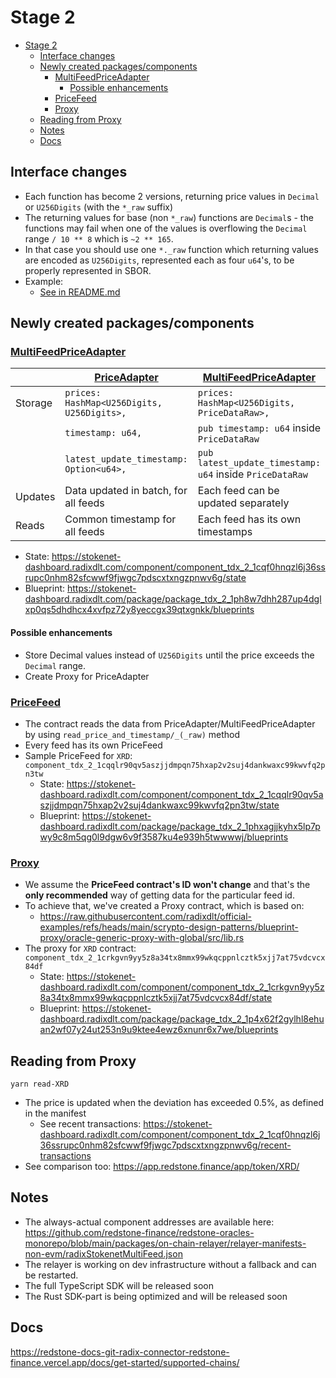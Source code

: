 # Stage 2

<!-- TOC -->
* [Stage 2](#stage-2)
  * [Interface changes](#interface-changes)
  * [Newly created packages/components](#newly-created-packagescomponents)
    * [MultiFeedPriceAdapter](#multifeedpriceadapter)
      * [Possible enhancements](#possible-enhancements)
    * [PriceFeed](#pricefeed-)
    * [Proxy](#proxy-)
  * [Reading from Proxy](#reading-from-proxy)
  * [Notes](#notes)
  * [Docs](#docs)
<!-- TOC -->

## Interface changes

* Each function has become 2 versions, returning price values in `Decimal` or `U256Digits` (with the `*_raw` suffix)
* The returning values for base (non `*_raw`) functions are `Decimal`s -
    the functions may fail when one of the values is overflowing the `Decimal` range `/ 10 ** 8` which is `~2 ** 165`.
* In that case you should use one `*._raw` function which returning values are encoded as `U256Digits`,
  represented each as four `u64`'s, to be properly represented in SBOR.
* Example:
  * [See in README.md](../scrypto/contracts/price_adapter/README.md#-write_prices)

## Newly created packages/components

### [MultiFeedPriceAdapter](../scrypto/contracts/multi_feed_price_adapter/src/multi_feed_price_adapter.rs)

|                       | [PriceAdapter](../scrypto/contracts/price_adapter/src/price_adapter.rs)                                | [MultiFeedPriceAdapter](../scrypto/contracts/multi_feed_price_adapter/src/multi_feed_price_adapter.rs) |
|-----------------------|---------------------------------------------|--------------------------------------------------------------------------------------------------------|
| Storage               | `prices: HashMap<U256Digits, U256Digits>,`  | `prices: HashMap<U256Digits, PriceDataRaw>,`                                                           |
|                       | `timestamp: u64,`                           | `pub timestamp: u64` inside `PriceDataRaw`                                                             |
|                       | `latest_update_timestamp: Option<u64>,`     | `pub latest_update_timestamp: u64` inside `PriceDataRaw`                                               |
| Updates               | Data updated in batch, for all feeds        | Each feed can be updated separately                                                                    |
| Reads                 | Common timestamp for all feeds | Each feed has its own timestamps                                                                       |

* State: https://stokenet-dashboard.radixdlt.com/component/component_tdx_2_1cqf0hnqzl6j36ssrupc0nhm82sfcwwf9fjwgc7pdscxtxngzpnwv6g/state
* Blueprint: https://stokenet-dashboard.radixdlt.com/package/package_tdx_2_1ph8w7dhh287up4dglxp0qs5dhdhcx4xvfpz72y8yeccgx39qtxgnkk/blueprints

#### Possible enhancements

* Store Decimal values instead of `U256Digits` until the price exceeds the `Decimal` range.
* Create Proxy for PriceAdapter

### [PriceFeed](../scrypto/contracts/price_feed/src/price_feed.rs) 
* The contract reads the data from PriceAdapter/MultiFeedPriceAdapter by using `read_price_and_timestamp/_(_raw)` method
* Every feed has its own PriceFeed
* Sample PriceFeed for `XRD`: `component_tdx_2_1cqqlr90qv5aszjjdmpqn75hxap2v2suj4dankwaxc99kwvfq2pn3tw`
  * State: https://stokenet-dashboard.radixdlt.com/component/component_tdx_2_1cqqlr90qv5aszjjdmpqn75hxap2v2suj4dankwaxc99kwvfq2pn3tw/state
  * Blueprint: https://stokenet-dashboard.radixdlt.com/package/package_tdx_2_1phxagjjkyhx5lp7pwy9c8m5qg0l9dgw6v9f3587ku4e939h5twwwwj/blueprints

### [Proxy](../scrypto/contracts/proxy/src/proxy.rs) 

* We assume the **PriceFeed contract's ID won't change** and that's the **only recommended** way
  of getting data for the particular feed id.
* To achieve that, we've created a Proxy contract, which is based on:
  * https://raw.githubusercontent.com/radixdlt/official-examples/refs/heads/main/scrypto-design-patterns/blueprint-proxy/oracle-generic-proxy-with-global/src/lib.rs
* The proxy for `XRD` contract: `component_tdx_2_1crkgvn9yy5z8a34tx8mmx99wkqcppnlcztk5xjj7at75vdcvcx84df`
  * State: https://stokenet-dashboard.radixdlt.com/component/component_tdx_2_1crkgvn9yy5z8a34tx8mmx99wkqcppnlcztk5xjj7at75vdcvcx84df/state
  * Blueprint: https://stokenet-dashboard.radixdlt.com/package/package_tdx_2_1p4x62f2gylhl8ehuan2wf07y24ut253n9u9ktee4ewz6xnunr6x7we/blueprints

## Reading from Proxy

```shell
yarn read-XRD
```
* The price is updated when the deviation has exceeded 0.5%, as defined in the manifest
  * See recent transactions: https://stokenet-dashboard.radixdlt.com/component/component_tdx_2_1cqf0hnqzl6j36ssrupc0nhm82sfcwwf9fjwgc7pdscxtxngzpnwv6g/recent-transactions
* See comparison too: https://app.redstone.finance/app/token/XRD/

## Notes

* The always-actual component addresses are available here:
https://github.com/redstone-finance/redstone-oracles-monorepo/blob/main/packages/on-chain-relayer/relayer-manifests-non-evm/radixStokenetMultiFeed.json
* The relayer is working on dev infrastructure without a fallback and can be restarted.
* The full TypeScript SDK will be released soon
* The Rust SDK-part is being optimized and will be released soon

## Docs

https://redstone-docs-git-radix-connector-redstone-finance.vercel.app/docs/get-started/supported-chains/
